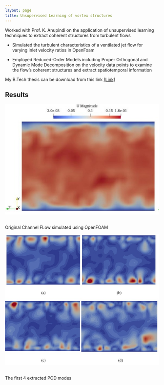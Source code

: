 ```yaml
---
layout: page
title: Unsupervised Learning of vortex structures
---
```


Worked with Prof. K. Anupindi on the application of unsupervised learning techniques to extract coherent structures from turbulent flows

- Simulated the turbulent characteristics of a ventilated jet flow for varying inlet velocity ratios in OpenFoam

- Employed Reduced-Order Models including Proper Orthogonal and Dynamic Mode Decomposition on the velocity data points to examine the flow’s coherent structures and extract spatiotemporal information

My B.Tech thesis can be download from this link [[Link]](https://drive.google.com/file/d/1ERDDqIiyXoyI8KDQYbazD4PtYc3OXXmC/view?usp=sharing)

## Results

![IPM1_photo](/assets/mean_flow.jpeg)<br /> <br />
<!-- <br></br> -->
Original Channel FLow simulated using OpenFOAM

<!-- <p align="center">
  <img src="/assets/mean_flow.jpeg" alt="IPM1_photo" />
</p> -->
  <!-- <img src="/assets/mean_flow.jpeg" alt="IPM1_photo"> -->
  

<!-- <p style="text-align: center; font-style: italic;"> 
Original Channel FLow simulated using OpenFOAM
</p> -->


![IPM1_photo](/assets/POD_modes.jpeg)<br /> <br />
<!-- <br></br> -->
The first 4 extracted POD modes

<!-- 
<p style="text-align: center; font-style: italic;"> 
The first 4 extracted POD modes
</p> -->



<!-- <object data="../assets/SiddharthDey_BTP.pdf" width="900" height="1000" type='application/pdf'></object> -->
